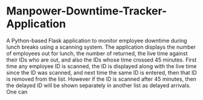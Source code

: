 # Manpower-Downtime-Tracker-Application
A Python-based Flask application to monitor employee downtime during lunch breaks using a scanning system. The application displays the number of employees out for lunch, the number of returned, the live time against their IDs who are out, and also the IDs whose time crossed 45 minutes. First time any employee ID is scanned, the ID is displayed along with the live time since the ID was scanned, and next time the same ID is entered, then that ID is removed from the list. However if the ID is scanned after 45 minutes, then the delayed ID will be shown separately in another list as delayed arrivals. One can 
